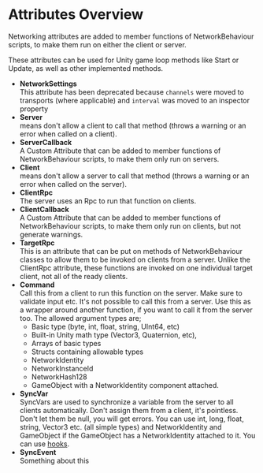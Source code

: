 # Attributes Overview

Networking attributes are added to member functions of NetworkBehaviour scripts, to make them run on either the client or server.

These attributes can be used for Unity game loop methods like Start or Update, as well as other implemented methods.

-   **NetworkSettings**  
    This attribute has been deprecated because `channels` were moved to transports (where applicable) and `interval` was moved to an inspector property
-   **Server**  
    means don't allow a client to call that method (throws a warning or an error when called on a client).
-   **ServerCallback**  
    A Custom Attribute that can be added to member functions of NetworkBehaviour scripts, to make them only run on servers.
-   **Client**  
    means don't allow a server to call that method (throws a warning or an error when called on the server).
-   **ClientRpc**  
    The server uses an Rpc to run that function on clients.
-   **ClientCallback**  
    A Custom Attribute that can be added to member functions of NetworkBehaviour scripts, to make them only run on clients, but not generate warnings.
-   **TargetRpc**  
    This is an attribute that can be put on methods of NetworkBehaviour classes to allow them to be invoked on clients from a server. Unlike the ClientRpc attribute, these functions are invoked on one individual target client, not all of the ready clients.
-   **Command**  
	Call this from a client to run this function on the server. Make sure to validate input etc. It's not possible to call this from a server. Use this as a wrapper around another function, if you want to call it from the server too.
	The allowed argument types are;
	-   Basic type (byte, int, float, string, UInt64, etc)
	-   Built-in Unity math type (Vector3, Quaternion, etc),
	-   Arrays of basic types
	-   Structs containing allowable types
	-   NetworkIdentity
	-   NetworkInstanceId
	-   NetworkHash128
	-   GameObject with a NetworkIdentity component attached.
-   **SyncVar**  
	SyncVars are used to synchronize a variable from the server to all clients automatically. Don't assign them from a client, it's pointless. Don't let them be null, you will get errors. You can use int, long, float, string, Vector3 etc. (all simple types) and NetworkIdentity and GameObject if the GameObject has a NetworkIdentity attached to it. You can use [hooks](SyncVarHook).
-   **SyncEvent**  
    Something about this
